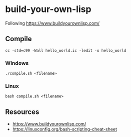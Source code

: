 # build-your-own-lisp

Following https://www.buildyourownlisp.com/

## Compile

`cc -std=c99 -Wall hello_world.ic -ledit -o hello_world`

### Windows

`./compile.sh <filename>`

### Linux

`bash compile.sh <filename>`

## Resources

* https://www.buildyourownlisp.com/
* https://linuxconfig.org/bash-scripting-cheat-sheet
